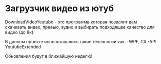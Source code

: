 # Загрузчик видео из ютуб
DownloadVideoYoutube - это программа которая позволит вам скачивать видео, превью, аудио и выбирать подходящее качество для видео (до 8к).

В данном проекте использовались такие техлоногии как:
-WPF, C#
-API YoutubeExtended

Обновления будут в ближайшую неделю!
